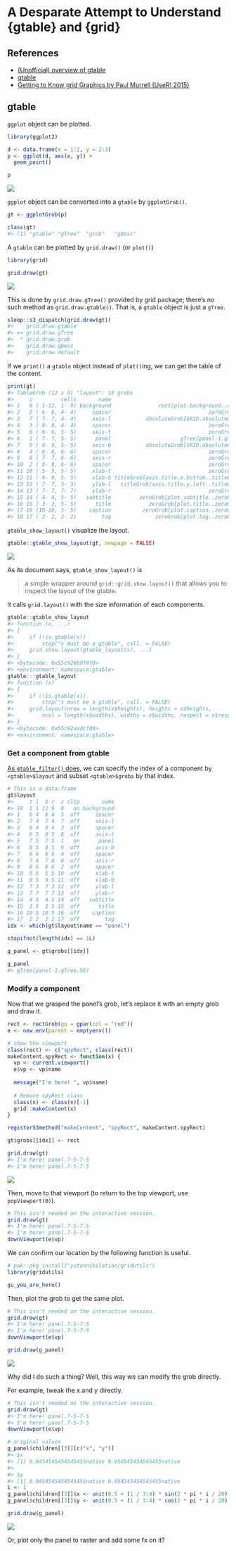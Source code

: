 
<!-- README.md is generated from README.Rmd. Please edit that file -->

# A Desparate Attempt to Understand {gtable} and {grid}

<!-- badges: start -->
<!-- badges: end -->

## References

-   [(Unofficial) overview of
    gtable](https://cran.r-project.org/web/packages/gridExtra/vignettes/gtable.html)
-   [gtable](https://gtable.r-lib.org/)
-   [Getting to Know grid Graphics by Paul Murrell
    (UseR! 2015)](https://www.stat.auckland.ac.nz/~paul/useR2015-grid/grid-slides.html)

## gtable

`ggplot` object can be plotted.

``` r
library(ggplot2)

d <- data.frame(x = 1:2, y = 2:3)
p <- ggplot(d, aes(x, y)) +
  geom_point()

p
```

![](README_files/figure-gfm/plot-1.png)<!-- -->

`ggplot` object can be converted into a `gtable` by `ggplotGrob()`.

``` r
gt <- ggplotGrob(p)

class(gt)
#> [1] "gtable" "gTree"  "grob"   "gDesc"
```

A `gtable` can be plotted by `grid.draw()` (or `plot()`)

``` r
library(grid)

grid.draw(gt)
```

![](README_files/figure-gfm/plot_gtable-1.png)<!-- -->

This is done by `grid.draw.gTree()` provided by grid package; there’s no
such method as `grid.draw.gtable()`. That is, a `gtable` object is just
a `gTree`.

``` r
sloop::s3_dispatch(grid.draw(gt))
#>    grid.draw.gtable
#> => grid.draw.gTree
#>  * grid.draw.grob
#>    grid.draw.gDesc
#>    grid.draw.default
```

If we `print()` a `gtable` object instead of `plot()`ing, we can get the
table of the content.

``` r
print(gt)
#> TableGrob (12 x 9) "layout": 18 grobs
#>     z         cells       name                                         grob
#> 1   0 ( 1-12, 1- 9) background               rect[plot.background..rect.76]
#> 2   5 ( 6- 6, 4- 4)     spacer                               zeroGrob[NULL]
#> 3   7 ( 7- 7, 4- 4)     axis-l           absoluteGrob[GRID.absoluteGrob.64]
#> 4   3 ( 8- 8, 4- 4)     spacer                               zeroGrob[NULL]
#> 5   6 ( 6- 6, 5- 5)     axis-t                               zeroGrob[NULL]
#> 6   1 ( 7- 7, 5- 5)      panel                      gTree[panel-1.gTree.56]
#> 7   9 ( 8- 8, 5- 5)     axis-b           absoluteGrob[GRID.absoluteGrob.60]
#> 8   4 ( 6- 6, 6- 6)     spacer                               zeroGrob[NULL]
#> 9   8 ( 7- 7, 6- 6)     axis-r                               zeroGrob[NULL]
#> 10  2 ( 8- 8, 6- 6)     spacer                               zeroGrob[NULL]
#> 11 10 ( 5- 5, 5- 5)     xlab-t                               zeroGrob[NULL]
#> 12 11 ( 9- 9, 5- 5)     xlab-b titleGrob[axis.title.x.bottom..titleGrob.67]
#> 13 12 ( 7- 7, 3- 3)     ylab-l   titleGrob[axis.title.y.left..titleGrob.70]
#> 14 13 ( 7- 7, 7- 7)     ylab-r                               zeroGrob[NULL]
#> 15 14 ( 4- 4, 5- 5)   subtitle         zeroGrob[plot.subtitle..zeroGrob.72]
#> 16 15 ( 3- 3, 5- 5)      title            zeroGrob[plot.title..zeroGrob.71]
#> 17 16 (10-10, 5- 5)    caption          zeroGrob[plot.caption..zeroGrob.74]
#> 18 17 ( 2- 2, 2- 2)        tag              zeroGrob[plot.tag..zeroGrob.73]
```

`gtable_show_layout()` visualize the layout.

``` r
gtable::gtable_show_layout(gt, newpage = FALSE)
```

![](README_files/figure-gfm/gtable_show_layout-1.png)<!-- -->

As its document says, `gtable_show_layout()` is

> a simple wrapper around `grid::grid.show.layout()` that allows you to
> inspect the layout of the gtable.

It calls `grid.layout()` with the size information of each components.

``` r
gtable::gtable_show_layout
#> function (x, ...) 
#> {
#>     if (!is.gtable(x)) 
#>         stop("x must be a gtable", call. = FALSE)
#>     grid.show.layout(gtable_layout(x), ...)
#> }
#> <bytecode: 0x55c926b9f0f0>
#> <environment: namespace:gtable>
gtable:::gtable_layout
#> function (x) 
#> {
#>     if (!is.gtable(x)) 
#>         stop("x must be a gtable", call. = FALSE)
#>     grid.layout(nrow = length(x$heights), heights = x$heights, 
#>         ncol = length(x$widths), widths = x$widths, respect = x$respect)
#> }
#> <bytecode: 0x55c92aedcf00>
#> <environment: namespace:gtable>
```

### Get a component from gtable

[As `gtable_filter()`
does](https://github.com/r-lib/gtable/blob/0fc53e08f81eb5c9c18ebfbb832ff979c5eb9f01/R/filter.r#L37),
we can specify the index of a component by `<gtable>$layout` and subset
`<gtable>$grobs` by that index.

``` r
# This is a data.frame
gt$layout
#>     t l  b r  z clip       name
#> 18  1 1 12 9  0   on background
#> 1   6 4  6 4  5  off     spacer
#> 2   7 4  7 4  7  off     axis-l
#> 3   8 4  8 4  3  off     spacer
#> 4   6 5  6 5  6  off     axis-t
#> 5   7 5  7 5  1   on      panel
#> 6   8 5  8 5  9  off     axis-b
#> 7   6 6  6 6  4  off     spacer
#> 8   7 6  7 6  8  off     axis-r
#> 9   8 6  8 6  2  off     spacer
#> 10  5 5  5 5 10  off     xlab-t
#> 11  9 5  9 5 11  off     xlab-b
#> 12  7 3  7 3 12  off     ylab-l
#> 13  7 7  7 7 13  off     ylab-r
#> 14  4 5  4 5 14  off   subtitle
#> 15  3 5  3 5 15  off      title
#> 16 10 5 10 5 16  off    caption
#> 17  2 2  2 2 17  off        tag
idx <- which(gt$layout$name == "panel")

stopifnot(length(idx) == 1L)

g_panel <- gt$grobs[[idx]]

g_panel
#> gTree[panel-1.gTree.56]
```

### Modify a component

Now that we grasped the panel’s grob, let’s replace it with an empty
grob and draw it.

``` r
rect <- rectGrob(gp = gpar(col = "red"))
e <- new.env(parent = emptyenv())

# show the viewport
class(rect) <- c("spyRect", class(rect))
makeContent.spyRect <- function(x) {
  vp <- current.viewport()
  e$vp <- vp$name
  
  message("I'm here! ", vp$name)
  
  # Remove spyRect class
  class(x) <- class(x)[-1]
  grid::makeContent(x)
}

registerS3method("makeContent", "spyRect", makeContent.spyRect)

gt$grobs[[idx]] <- rect

grid.draw(gt)
#> I'm here! panel.7-5-7-5
#> I'm here! panel.7-5-7-5
```

![](README_files/figure-gfm/unnamed-chunk-2-1.png)<!-- -->

Then, move to that viewport (to return to the top viewport, use
`popViewport(0)`).

``` r
# This isn't needed on the interactive session.
grid.draw(gt)
#> I'm here! panel.7-5-7-5
#> I'm here! panel.7-5-7-5
downViewport(e$vp)
```

We can confirm our location by the following function is useful.

``` r
# pak::pkg_install("yutannihilation/gridutils")
library(gridutils)

gu_you_are_here()
```

Then, plot the grob to get the same plot.

``` r
# This isn't needed on the interactive session.
grid.draw(gt)
#> I'm here! panel.7-5-7-5
#> I'm here! panel.7-5-7-5
downViewport(e$vp)

grid.draw(g_panel)
```

![](README_files/figure-gfm/unnamed-chunk-5-1.png)<!-- -->

Why did I do such a thing? Well, this way we can modify the grob
directly.

For example, tweak the x and y directly.

``` r
# This isn't needed on the interactive session.
grid.draw(gt)
#> I'm here! panel.7-5-7-5
#> I'm here! panel.7-5-7-5
downViewport(e$vp)

# original values
g_panel$children[[3]][c("x", "y")]
#> $x
#> [1] 0.0454545454545455native 0.954545454545455native 
#> 
#> $y
#> [1] 0.0454545454545455native 0.954545454545455native
i <- 1
g_panel$children[[3]]$x <- unit(0.5 + (1 / 3:4) * sin(2 * pi * i / 20), units = "native")
g_panel$children[[3]]$y <- unit(0.5 + (1 / 3:4) * cos(2 * pi * i / 20), units = "native")

grid.draw(g_panel)
```

![](README_files/figure-gfm/unnamed-chunk-6-1.png)<!-- -->

Or, plot only the panel to raster and add some fx on it?
